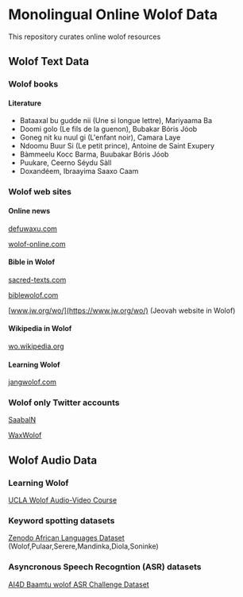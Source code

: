 # Monolingual Online Wolof Data #
This repository curates online wolof resources 

## Wolof Text Data ##

### Wolof books ###

#### Literature ####

<ul>
  <li>Bataaxal bu gudde nii (Une si longue lettre), Mariyaama Ba</li>
  <li>Doomi golo (Le fils de la guenon), Bubakar Bόris Jόob</li>
  <li>Goneg nit ku nuul gi (L'enfant noir), Camara Laye</li>
  <li> Ndoomu Buur Si (Le petit prince), Antoine de Saint Exupery </li>
  <li>Bàmmeelu Kocc Barma, Buubakar Bóris Jóob</li>
  <li>Puukare, Ceerno Séydu Sàll</li>
  <li>Doxandéem, Ibraayima Saaxo Caam</li>
</ul>

### Wolof web sites ###

#### Online news ####

[defuwaxu.com](https://www.defuwaxu.com/) 

[wolof-online.com](https://www.wolof-online.com/)

#### Bible in Wolof ####

[sacred-texts.com](https://www.sacred-texts.com/bib/wb/wlf/index.htm)

[biblewolof.com](http://biblewolof.com/)

[www.jw.org/wo/](https://www.jw.org/wo/) (Jeovah website in Wolof)

#### Wikipedia in Wolof ###

[wo.wikipedia.org](https://wo.wikipedia.org/wiki/X%C3%ABt_wu_nj%C3%ABkk)

#### Learning Wolof ####

[jangwolof.com](https://jangwolof.com/)

### Wolof only Twitter accounts ###

[SaabalN](https://twitter.com/SaabalN)

[WaxWolof](https://twitter.com/WaxWolof)

## Wolof Audio Data ##

### Learning Wolof ###

[UCLA Wolof Audio-Video Course](http://aflang.humanities.ucla.edu/language-courses/wolof/)

### Keyword spotting datasets ###

 [Zenodo African Languages Dataset](https://zenodo.org/record/4661645#.YuaAPNJBxNg) (Wolof,Pulaar,Serere,Mandinka,Diola,Soninke)
 
 ### Asyncronous Speech Recogntion (ASR) datasets ###
 
 [AI4D Baamtu wolof ASR Challenge Dataset](https://zindi.africa/competitions/ai4d-baamtu-datamation-automatic-speech-recognition-in-wolof/data)

